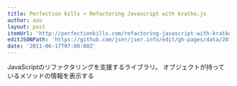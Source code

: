 ```yaml
---
title: Perfection kills » Refactoring Javascript with kratko.js
author: azu
layout: post
itemUrl: 'http://perfectionkills.com/refactoring-javascript-with-kratko-js/'
editJSONPath: 'https://github.com/jser/jser.info/edit/gh-pages/data/2011/06/index.json'
date: '2011-06-17T07:00:00Z'
---
```

JavaScriptのリファクタリングを支援するライブラリ。
オブジェクトが持っているメソッドの情報を表示する
